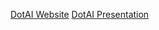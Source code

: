 [DotAI Website](https://alexsaadfalcon.github.io/dotai/ "DotAI Website")
[DotAI Presentation](https://docs.google.com/presentation/d/1_gfLb8KMt1cANXDmFQyorgs6sHewfCccfAhYwEMwmg8/edit?usp=sharing "DotAI Presentation")
